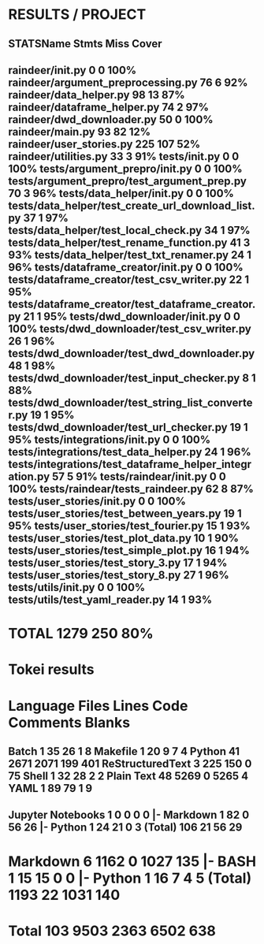 # RESULTS / PROJECT 
STATSName                                                      Stmts   Miss  Cover
-----------------------------------------------------------------------------
raindeer/__init__.py                                          0      0   100%
raindeer/argument_preprocessing.py                           76      6    92%
raindeer/data_helper.py                                      98     13    87%
raindeer/dataframe_helper.py                                 74      2    97%
raindeer/dwd_downloader.py                                   50      0   100%
raindeer/main.py                                             93     82    12%
raindeer/user_stories.py                                    225    107    52%
raindeer/utilities.py                                        33      3    91%
tests/__init__.py                                             0      0   100%
tests/argument_prepro/__init__.py                             0      0   100%
tests/argument_prepro/test_argument_prep.py                  70      3    96%
tests/data_helper/__init__.py                                 0      0   100%
tests/data_helper/test_create_url_download_list.py           37      1    97%
tests/data_helper/test_local_check.py                        34      1    97%
tests/data_helper/test_rename_function.py                    41      3    93%
tests/data_helper/test_txt_renamer.py                        24      1    96%
tests/dataframe_creator/__init__.py                           0      0   100%
tests/dataframe_creator/test_csv_writer.py                   22      1    95%
tests/dataframe_creator/test_dataframe_creator.py            21      1    95%
tests/dwd_downloader/__init__.py                              0      0   100%
tests/dwd_downloader/test_csv_writer.py                      26      1    96%
tests/dwd_downloader/test_dwd_downloader.py                  48      1    98%
tests/dwd_downloader/test_input_checker.py                    8      1    88%
tests/dwd_downloader/test_string_list_converter.py           19      1    95%
tests/dwd_downloader/test_url_checker.py                     19      1    95%
tests/integrations/__init__.py                                0      0   100%
tests/integrations/test_data_helper.py                       24      1    96%
tests/integrations/test_dataframe_helper_integration.py      57      5    91%
tests/raindear/__init__.py                                    0      0   100%
tests/raindear/tests_raindeer.py                             62      8    87%
tests/user_stories/__init__.py                                0      0   100%
tests/user_stories/test_between_years.py                     19      1    95%
tests/user_stories/test_fourier.py                           15      1    93%
tests/user_stories/test_plot_data.py                         10      1    90%
tests/user_stories/test_simple_plot.py                       16      1    94%
tests/user_stories/test_story_3.py                           17      1    94%
tests/user_stories/test_story_8.py                           27      1    96%
tests/utils/__init__.py                                       0      0   100%
tests/utils/test_yaml_reader.py                              14      1    93%
-----------------------------------------------------------------------------
TOTAL                                                      1279    250    80%
===============================================================================

Tokei results
===============================================================================
 Language            Files        Lines         Code     Comments       Blanks
===============================================================================
 Batch                   1           35           26            1            8
 Makefile                1           20            9            7            4
 Python                 41         2671         2071          199          401
 ReStructuredText        3          225          150            0           75
 Shell                   1           32           28            2            2
 Plain Text             48         5269            0         5265            4
 YAML                    1           89           79            1            9
-------------------------------------------------------------------------------
 Jupyter Notebooks       1            0            0            0            0
 |- Markdown             1           82            0           56           26
 |- Python               1           24           21            0            3
 (Total)                            106           21           56           29
-------------------------------------------------------------------------------
 Markdown                6         1162            0         1027          135
 |- BASH                 1           15           15            0            0
 |- Python               1           16            7            4            5
 (Total)                           1193           22         1031          140
===============================================================================
 Total                 103         9503         2363         6502          638
===============================================================================
